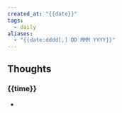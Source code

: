 ```yaml
---
created_at: "{{date}}"
tags:
  - daily
aliases:
  - "{{date:dddd[,] DD MMM YYYY}}"
---
```

## Thoughts

### {{time}} 

- 